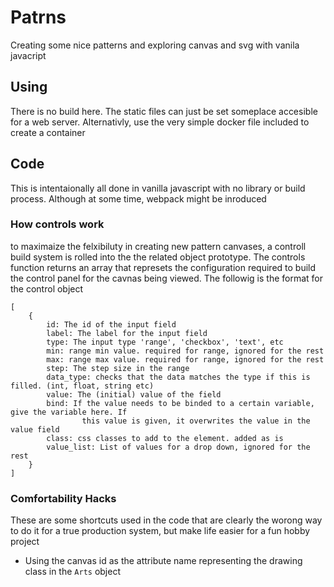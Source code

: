 # Patrns
Creating some nice patterns and exploring canvas and svg with vanila javacript

## Using
There is no build here. The static files can just be set someplace accesible for a web server. Alternativly, use the very simple docker file included to create a container

## Code
This is intentaionally all done in vanilla javascript with no library or build process. Although at some time, webpack might be inroduced

### How controls work
to maximaize the felxibiluty in creating new pattern canvases, a controll build system is rolled into the the related object prototype. The controls function returns an array that represets the configuration required to build the control panel for the cavnas being viewed. The followig is the format for the control object
````
[
    {
        id: The id of the input field
        label: The label for the input field
        type: The input type 'range', 'checkbox', 'text', etc
        min: range min value. required for range, ignored for the rest
        max: range max value. required for range, ignored for the rest
        step: The step size in the range
        data_type: checks that the data matches the type if this is filled. (int, float, string etc)
        value: The (initial) value of the field
        bind: If the value needs to be binded to a certain variable, give the variable here. If
                this value is given, it overwrites the value in the value field
        class: css classes to add to the element. added as is
        value_list: List of values for a drop down, ignored for the rest
    }
]
````

### Comfortability Hacks
These are some shortcuts used in the code that are clearly the worong way to do it for a true production system, but make life easier for a fun hobby project

- Using the canvas id as the attribute name representing the drawing class in the `Arts` object
